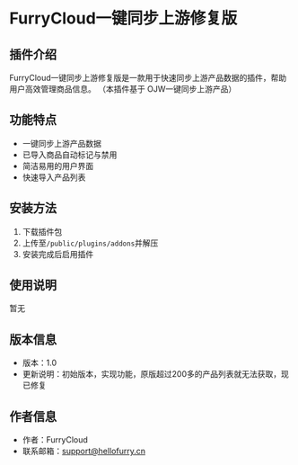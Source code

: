 # FurryCloud一键同步上游修复版

## 插件介绍
FurryCloud一键同步上游修复版是一款用于快速同步上游产品数据的插件，帮助用户高效管理商品信息。
（本插件基于 OJW一键同步上游产品）

## 功能特点
- 一键同步上游产品数据
- 已导入商品自动标记与禁用
- 简洁易用的用户界面
- 快速导入产品列表

## 安装方法
1. 下载插件包
2. 上传至`/public/plugins/addons`并解压
3. 安装完成后启用插件

## 使用说明
暂无

## 版本信息
- 版本：1.0
- 更新说明：初始版本，实现功能，原版超过200多的产品列表就无法获取，现已修复

## 作者信息
- 作者：FurryCloud
- 联系邮箱：[support@hellofurry.cn](mailto:support@hellofurry.cn)
